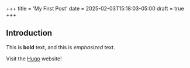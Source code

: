 +++
title = 'My First Post'
date = 2025-02-03T15:18:03-05:00
draft = true
+++

## Introduction

This is **bold** text, and this is *emphasized* text.

Visit the [Hugo](https://gohugo.io) website!